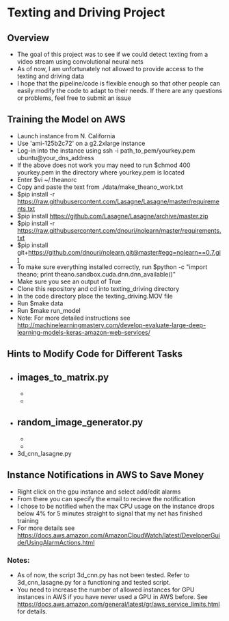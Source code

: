
# Texting and Driving Project 

## Overview 
- The goal of this project was to see if we could detect texting from 
a video stream using convolutional neural nets
- As of now, I am unfortunately not allowed to provide access to the texting and driving data 
- I hope that the pipeline/code is flexible enough so that other people can easily modify the code to adapt to their needs. If there are any questions or problems, feel free to submit an issue

## Training the Model on AWS 

- Launch instance from N. California 
- Use 'ami-125b2c72' on a g2.2xlarge instance 
- Log-in into the instance using ssh -i path_to_pem/yourkey.pem ubuntu@your_dns_address
- If the above does not work you may need to run $chmod 400 yourkey.pem in the directory where yourkey.pem is located
- Enter $vi ~/.theanorc
- Copy and paste the text from ./data/make_theano_work.txt 
- $pip install -r https://raw.githubusercontent.com/Lasagne/Lasagne/master/requirements.txt
- $pip install https://github.com/Lasagne/Lasagne/archive/master.zip
- $pip install -r https://raw.githubusercontent.com/dnouri/nolearn/master/requirements.txt
- $pip install git+https://github.com/dnouri/nolearn.git@master#egg=nolearn==0.7.git
- To make sure everything installed correctly, run $python -c "import theano; print theano.sandbox.cuda.dnn.dnn_available()"
- Make sure you see an output of True
- Clone this repository and cd into texting_driving directory 
- In the code directory place the texting_driving.MOV file
- Run $make data 
- Run $make run_model  
- Note: For more detailed instructions see http://machinelearningmastery.com/develop-evaluate-large-deep-learning-models-keras-amazon-web-services/

## Hints to Modify Code for Different Tasks 
- images_to_matrix.py
    - 
    - 
    - 
- random_image_generator.py 
    - 
    - 
    - 
- 3d_cnn_lasagne.py 

## Instance Notifications in AWS to Save Money  
- Right click on the gpu instance and select add/edit alarms
- From there you can specify the email to recieve the notification 
- I chose to be notified when the max CPU usage on the instance drops below 4% for 5 minutes straight to signal that my net has finished training   
- For more details see https://docs.aws.amazon.com/AmazonCloudWatch/latest/DeveloperGuide/UsingAlarmActions.html

### Notes: 
- As of now, the script 3d_cnn.py has not been tested. Refer to 3d_cnn_lasagne.py for a functioning and tested script. 
- You need to increase the number of allowed instances for GPU instances in AWS if you have never used a GPU in AWS before. See https://docs.aws.amazon.com/general/latest/gr/aws_service_limits.html for details.  
